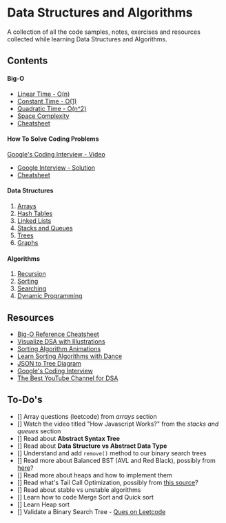 # Data Structures and Algorithms

A collection of all the code samples, notes, exercises and resources collected while learning Data Structures and Algorithms.

## Contents

#### Big-O

- [Linear Time - O(n)](<./Big-O//O(n).js>)
- [Constant Time - O(1)](<./Big-O/O(1).js>)
- [Quadratic Time - O(n^2)](<./Big-O/O(n%5E2).js>)
- [Space Complexity](./Big-O/space-complexity.js)
- [Cheatsheet](./Big-O/Cheatsheet.pdf)

#### How To Solve Coding Problems

[Google's Coding Interview - Video](https://www.youtube.com/watch?v=XKu_SEDAykw&ab_channel=LifeatGoogle)

- [Google Interview - Solution](./How-To-Solve-Problems/google-interview-question.js)
- [Cheatsheet](./How-To-Solve-Problems/cheatsheet.pdf)

#### Data Structures

1. [Arrays](./Data%20Structures/Arrays/readme.md)
2. [Hash Tables](./Data%20Structures/Hash%20Tables/readme.md)
3. [Linked Lists](./Data%20Structures//Linked%20Lists/readme.md)
4. [Stacks and Queues](./Data%20Structures/Stacks%20%26%20Queues/readme.md)
5. [Trees](./Data%20Structures/Trees/readme.md)
6. [Graphs](./Data%20Structures/Graphs/readme.md)

#### Algorithms

1. [Recursion](./Algorithms/Recursion/readme.md)
2. [Sorting](./Algorithms/Sorting/readme.md)
3. [Searching](./Algorithms/Searching/readme.md)
4. [Dynamic Programming](./Algorithms/Dynamic%20Programming/readme.md)

## Resources

- [Big-O Reference Cheatsheet](https://www.bigocheatsheet.com/)
- [Visualize DSA with Illustrations](https://visualgo.net/en)
- [Sorting Algorithm Animations](https://www.toptal.com/developers/sorting-algorithms)
- [Learn Sorting Algorithms with Dance](https://www.youtube.com/watch?v=Xw2D9aJRBY4&list=PLcX11VWS1PdA4dSPip8-1JfKxFa32X53y)
- [JSON to Tree Diagram](https://vanya.jp.net/vtree/)
- [Google's Coding Interview](https://youtu.be/XKu_SEDAykw)
- [The Best YouTube Channel for DSA](https://www.youtube.com/c/BackToBackSWE/playlists)

## To-Do's

- [] Array questions (leetcode) from _arrays_ section
- [] Watch the video titled "How Javascript Works?" from the _stacks and queues_ section
- [] Read about **Abstract Syntax Tree**
- [] Read about **Data Structure vs Abstract Data Type**
- [] Understand and add `remove()` method to our binary search trees
- [] Read more about Balanced BST (AVL and Red Black), possibly from [here](https://www.geeksforgeeks.org/red-black-tree-vs-avl-tree/amp/)?
- [] Read more about heaps and how to implement them
- [] Read what's Tail Call Optimization, possibly from [this source](https://2ality.com/2015/06/tail-call-optimization.html)?
- [] Read about stable vs unstable algorithms
- [] Learn how to code Merge Sort and Quick sort
- [] Learn Heap sort
- [] Validate a Binary Search Tree - [Ques on Leetcode](https://leetcode.com/problems/validate-binary-search-tree/)
